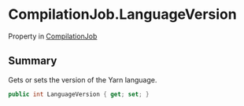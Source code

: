 # CompilationJob.LanguageVersion

Property in [CompilationJob](/docs/api/csharp/yarn.compiler.compilationjob.md)

## Summary


Gets or sets the version of the Yarn language.


```csharp
public int LanguageVersion { get; set; }
```

